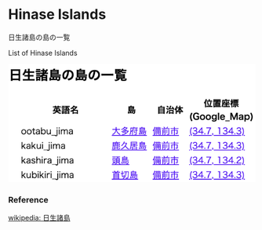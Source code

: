 Hinase Islands 
===============

日生諸島の島の一覧

List of Hinase Islands 


![hinase islands](https://github.com/ohwada/World_Countries/blob/main/geoPandas/polygon_explode/hyogo/island_list/hinase_islands/screenshots/hinase_islands.png)

### Reference

[wikipedia: 日生諸島](https://ja.wikipedia.org/wiki/Category:%E6%97%A5%E7%94%9F%E8%AB%B8%E5%B3%B6)
